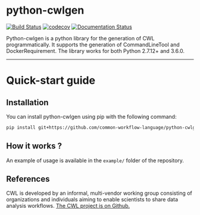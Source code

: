 # python-cwlgen

[![Build Status](https://travis-ci.org/common-workflow-language/python-cwlgen.svg?branch=master)](https://travis-ci.org/common-workflow-language/python-cwlgen)
[![codecov](https://codecov.io/gh/common-workflow-language/python-cwlgen/branch/master/graph/badge.svg)](https://codecov.io/gh/common-workflow-language/python-cwlgen)
[![Documentation Status](https://readthedocs.org/projects/python-cwlgen/badge/?version=latest)](http://python-cwlgen.readthedocs.io/en/latest/?badge=latest)

Python-cwlgen is a python library for the generation of CWL programmatically.
It supports the generation of CommandLineTool and DockerRequirement.
The library works for both Python 2.7.12+ and 3.6.0.

------------------------

# Quick-start guide

## Installation

You can install python-cwlgen using pip with the following command:

```bash
pip install git+https://github.com/common-workflow-language/python-cwlgen.git#egg=python-cwlgen
```

## How it works ?

An example of usage is available in the `example/` folder of the repository.

## References

CWL is developed by an informal, multi-vendor working group consisting of organizations and
individuals aiming to enable scientists to share data analysis workflows.
[The CWL project is on Github.](https://github.com/common-workflow-language/common-workflow-language)
